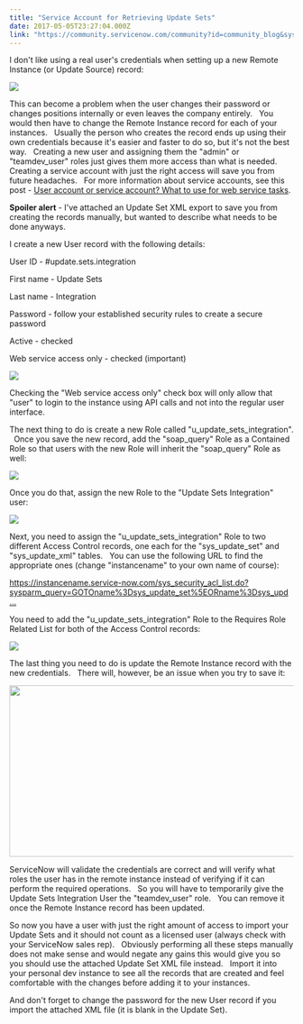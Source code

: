 ```yaml
---
title: "Service Account for Retrieving Update Sets"
date: 2017-05-05T23:27:04.000Z
link: "https://community.servicenow.com/community?id=community_blog&sys_id=20dc2665dbd0dbc01dcaf3231f9619ed"
---
```

<p>I don't like using a real user's credentials when setting up a new Remote Instance (or Update Source) record:</p><p></p><p><img   class="image-1 jive-image" src="cb9a884adbd81344e9737a9e0f9619a9.iix" style="max-width: 1200px; max-height: 900px;"/></p><p></p><p>This can become a problem when the user changes their password or changes positions internally or even leaves the company entirely.   You would then have to change the Remote Instance record for each of your instances.   Usually the person who creates the record ends up using their own credentials because it's easier and faster to do so, but it's not the best way.   Creating a new user and assigning them the "admin" or "teamdev_user" roles just gives them more access than what is needed. Creating a service account with just the right access will save you from future headaches.   For more information about service accounts, see this post - <a title="User account or service account? What to use for web service tasks" __default_attr="6512" __jive_macro_name="blogpost" class="jive_macro jive_macro_blogpost" data-orig-content="User account or service account? What to use for web service tasks" data-renderedposition="548_509.53125_445_16" href="/community?id=community_blog&sys_id=b4fca2a5dbd0dbc01dcaf3231f961900">User account or service account? What to use for web service tasks</a>.</p><p></p><p><strong>Spoiler alert</strong> - I've attached an Update Set XML export to save you from creating the records manually, but wanted to describe what needs to be done anyways.</p><p></p><p>I create a new User record with the following details:</p><p>User ID - #update.sets.integration</p><p>First name - Update Sets</p><p>Last name - Integration</p><p>Password - follow your established security rules to create a secure password</p><p>Active - checked</p><p>Web service access only - checked (important)</p><p></p><p><img   class="image-2 jive-image" src="7a352775db90dfc0b322f4621f961955.iix" style="max-width: 1200px; max-height: 900px;"/></p><p>Checking the "Web service access only" check box will only allow that "user" to login to the instance using API calls and not into the regular user interface.</p><p></p><p>The next thing to do is create a new Role called "u_update_sets_integration".   Once you save the new record, add the "soap_query" Role as a Contained Role so that users with the new Role will inherit the "soap_query" Role as well:</p><p></p><p><img   class="image-3 jive-image" src="557e8d0edb9413043eb27a9e0f961920.iix" style="max-width: 1200px; max-height: 900px;"/></p><p></p><p>Once you do that, assign the new Role to the "Update Sets Integration" user:</p><p><img   class="jive-image image-4" src="d5a96c42db94dfc03eb27a9e0f961901.iix" style="max-width: 1200px; max-height: 900px;"/></p><p></p><p>Next, you need to assign the "u_update_sets_integration" Role to two different Access Control records, one each for the "sys_update_set" and "sys_update_xml" tables.   You can use the following URL to find the appropriate ones (change "instancename" to your own name of course):</p><p><a href="https://instancename.service-now.com/sys_security_acl_list.do?sysparm_query=GOTOname%3Dsys_update_set%5EORname%3Dsys_update_xml%5Eoperation%3Dread" title="https://instancename.service-now.com/sys_security_acl_list.do?sysparm_query=GOTOname%3Dsys_update_set%5EORname%3Dsys_update_xml%5Eoperation%3Dread">https://instancename.service-now.com/sys_security_acl_list.do?sysparm_query=GOTOname%3Dsys_update_set%5EORname%3Dsys_upd…</a></p><p></p><p>You need to add the "u_update_sets_integration" Role to the Requires Role Related List for both of the Access Control records:</p><p><img   class="image-6 jive-image" src="3817408adb981304b322f4621f9619a5.iix" style="max-width: 1200px; max-height: 900px;"/></p><p></p><p>The last thing you need to do is update the Remote Instance record with the new credentials.   There will, however, be an issue when you try to save it:</p><p><img   class="image-5 jive-image" height="304" src="44170442db1017049c9ffb651f96197e.iix" style="height: 304px; width: 753.92px;" width="754"/></p><p></p><p>ServiceNow will validate the credentials are correct and will verify what roles the user has in the remote instance instead of verifying if it can perform the required operations.   So you will have to temporarily give the Update Sets Integration User the "teamdev_user" role.   You can remove it once the Remote Instance record has been updated.</p><p></p><p>So now you have a user with just the right amount of access to import your Update Sets and it should not count as a licensed user (always check with your ServiceNow sales rep).   Obviously performing all these steps manually does not make sense and would negate any gains this would give you so you should use the attached Update Set XML file instead.   Import it into your personal dev instance to see all the records that are created and feel comfortable with the changes before adding it to your instances.</p><p></p><p>And don't forget to change the password for the new User record if you import the attached XML file (it is blank in the Update Set).</p>